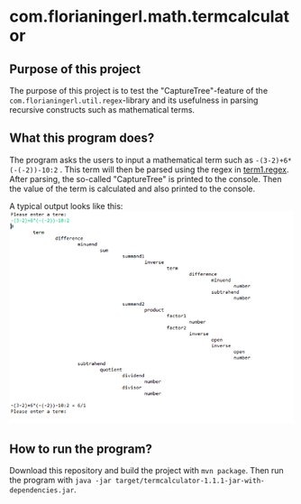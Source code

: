 # com.florianingerl.math.termcalculator

## Purpose of this project
The purpose of this project is to test the "CaptureTree"-feature of the `com.florianingerl.util.regex`-library and its usefulness in parsing recursive constructs such as mathematical terms.

## What this program does?
The program asks the users to input a mathematical term such as `-(3-2)+6*(-(-2))-10:2` . This term will then be parsed using the regex in [term1.regex](src/main/resources/term1.regex). After parsing, the so-called "CaptureTree" is printed to the console. Then the value of the term is calculated and also printed to the console.

A typical output looks like this:
![typicaloutput](media/TypicalOutput.PNG)

## How to run the program?
Download this repository and build the project with `mvn package`. Then run the program with `java -jar target/termcalculator-1.1.1-jar-with-dependencies.jar`.